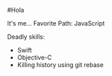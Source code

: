 #Hola

It's me...
Favorite Path: JavaScript

Deadly skills:
* Swift
* Objective-C
* Killing history using git rebase
